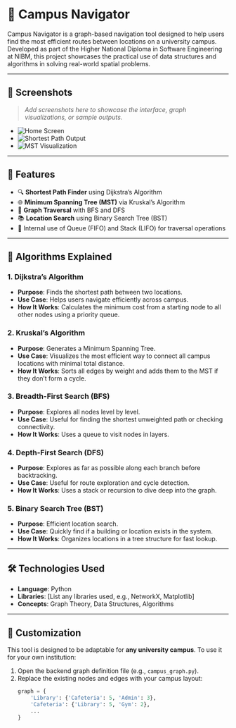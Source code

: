 # 🧭 Campus Navigator

Campus Navigator is a graph-based navigation tool designed to help users find the most efficient routes between locations on a university campus. Developed as part of the Higher National Diploma in Software Engineering at NIBM, this project showcases the practical use of data structures and algorithms in solving real-world spatial problems.

---

## 📸 Screenshots

> _Add screenshots here to showcase the interface, graph visualizations, or sample outputs._

- ![Home Screen](screenshots/home.png)
- ![Shortest Path Output](screenshots/shortest_path.png)
- ![MST Visualization](screenshots/mst.png)

---

## 🚀 Features

- 🔍 **Shortest Path Finder** using Dijkstra’s Algorithm
- 🌐 **Minimum Spanning Tree (MST)** via Kruskal’s Algorithm
- 🔄 **Graph Traversal** with BFS and DFS
- 📚 **Location Search** using Binary Search Tree (BST)
- 🧱 Internal use of Queue (FIFO) and Stack (LIFO) for traversal operations

---

## 🧠 Algorithms Explained

### 1. Dijkstra’s Algorithm

- **Purpose**: Finds the shortest path between two locations.
- **Use Case**: Helps users navigate efficiently across campus.
- **How It Works**: Calculates the minimum cost from a starting node to all other nodes using a priority queue.

### 2. Kruskal’s Algorithm

- **Purpose**: Generates a Minimum Spanning Tree.
- **Use Case**: Visualizes the most efficient way to connect all campus locations with minimal total distance.
- **How It Works**: Sorts all edges by weight and adds them to the MST if they don’t form a cycle.

### 3. Breadth-First Search (BFS)

- **Purpose**: Explores all nodes level by level.
- **Use Case**: Useful for finding the shortest unweighted path or checking connectivity.
- **How It Works**: Uses a queue to visit nodes in layers.

### 4. Depth-First Search (DFS)

- **Purpose**: Explores as far as possible along each branch before backtracking.
- **Use Case**: Useful for route exploration and cycle detection.
- **How It Works**: Uses a stack or recursion to dive deep into the graph.

### 5. Binary Search Tree (BST)

- **Purpose**: Efficient location search.
- **Use Case**: Quickly find if a building or location exists in the system.
- **How It Works**: Organizes locations in a tree structure for fast lookup.

---

## 🛠️ Technologies Used

- **Language**: Python
- **Libraries**: [List any libraries used, e.g., NetworkX, Matplotlib]
- **Concepts**: Graph Theory, Data Structures, Algorithms

---

## 🧩 Customization

This tool is designed to be adaptable for **any university campus**. To use it for your own institution:

1. Open the backend graph definition file (e.g., `campus_graph.py`).
2. Replace the existing nodes and edges with your campus layout:
   ```python
   graph = {
       'Library': {'Cafeteria': 5, 'Admin': 3},
       'Cafeteria': {'Library': 5, 'Gym': 2},
       ...
   }
   ```

